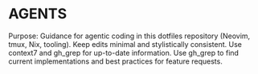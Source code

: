 # AGENTS

Purpose: Guidance for agentic coding in this dotfiles repository (Neovim, tmux, Nix, tooling). Keep edits minimal and stylistically consistent. Use
context7 and gh_grep for up-to-date information. Use gh_grep to find current implementations and best practices for feature requests.
